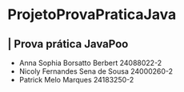 # ProjetoProvaPraticaJava
## | Prova prática JavaPoo

- Anna Sophia Borsatto Berbert 24088022-2
- Nicoly Fernandes Sena de Sousa 24000260-2
- Patrick Melo Marques 24183250-2
